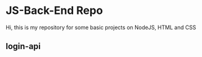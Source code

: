 # JS-Back-End Repo
Hi, this is my repository for some basic projects on NodeJS, HTML and CSS

## login-api

